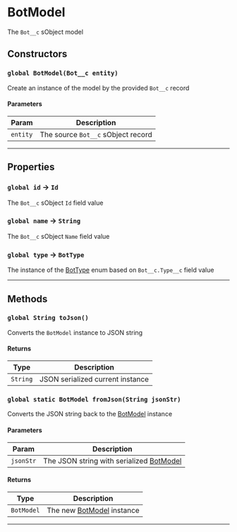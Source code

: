 # BotModel

The `Bot__c` sObject model

## Constructors

### `global BotModel(Bot__c entity)`

Create an instance of the model by the provided `Bot__c` record

#### Parameters

| Param    | Description                        |
| -------- | ---------------------------------- |
| `entity` | The source `Bot__c` sObject record |

---

## Properties

### `global id` → `Id`

The `Bot__c` sObject `Id` field value

### `global name` → `String`

The `Bot__c` sObject `Name` field value

### `global type` → `BotType`

The instance of the [BotType](/types/Enums/BotType.md) enum based on `Bot__c.Type__c` field value

---

## Methods

### `global String toJson()`

Converts the `BotModel` instance to JSON string

#### Returns

| Type     | Description                      |
| -------- | -------------------------------- |
| `String` | JSON serialized current instance |

### `global static BotModel fromJson(String jsonStr)`

Converts the JSON string back to the [BotModel](/types/Classes/BotModel.md) instance

#### Parameters

| Param     | Description                                                            |
| --------- | ---------------------------------------------------------------------- |
| `jsonStr` | The JSON string with serialized [BotModel](/types/Classes/BotModel.md) |

#### Returns

| Type       | Description                                             |
| ---------- | ------------------------------------------------------- |
| `BotModel` | The new [BotModel](/types/Classes/BotModel.md) instance |

---
